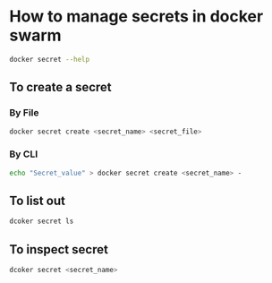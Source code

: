 # How to manage secrets in docker swarm

```bash
docker secret --help
```

## To create a secret
### By File

```bash
docker secret create <secret_name> <secret_file>
```
### By CLI

```bash
echo "Secret_value" > docker secret create <secret_name> -
```

## To list out

```bash
dcoker secret ls
```

## To inspect secret

```bash
dcoker secret <secret_name>
```

